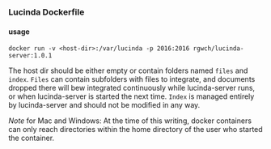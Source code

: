 ### Lucinda Dockerfile

#### usage

    docker run -v <host-dir>:/var/lucinda -p 2016:2016 rgwch/lucinda-server:1.0.1
    
The host dir should be either empty or contain folders named `files` and `index`. `Files` can contain subfolders with files to integrate, and documents dropped there will bew integrated continuously while lucinda-server runs, or when lucinda-server is started the next time. `Index`  is managed entirely by lucinda-server and should not be modified in any way.

*Note* for Mac and Windows: At the time of this writing, docker containers can only reach directories within the home directory of the user who started the container.
